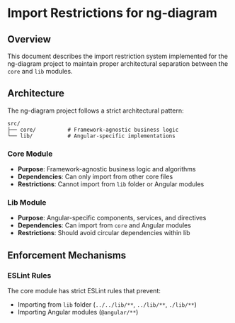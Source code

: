 # Import Restrictions for ng-diagram

## Overview

This document describes the import restriction system implemented for the ng-diagram project to maintain proper architectural separation between the `core` and `lib` modules.

## Architecture

The ng-diagram project follows a strict architectural pattern:

```
src/
├── core/          # Framework-agnostic business logic
└── lib/           # Angular-specific implementations
```

### Core Module

- **Purpose**: Framework-agnostic business logic and algorithms
- **Dependencies**: Can only import from other core files
- **Restrictions**: Cannot import from `lib` folder or Angular modules

### Lib Module

- **Purpose**: Angular-specific components, services, and directives
- **Dependencies**: Can import from `core` and Angular modules
- **Restrictions**: Should avoid circular dependencies within lib

## Enforcement Mechanisms

### ESLint Rules

The core module has strict ESLint rules that prevent:

- Importing from `lib` folder (`../../lib/**`, `../lib/**`, `./lib/**`)
- Importing Angular modules (`@angular/**`)
